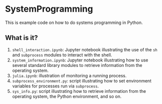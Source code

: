 # SystemProgramming

This is example code on how to do systems programming in Python.


## What is it?

  1. `shell_interaction.ipynb`: Jupyter notebook illustrating the use
     of the `sh` and `subprocess` modules to interact with the shell.
  1. `system_information.ipynb`: Jupyter notebook illustrating how to
     use several standard library modules to retrieve information from
     the operating system.
  1. `julia.ipynb`: illustration of monitoring a running process.
  1. `subprocess_environment.py`: script illustrating how to set
     environment variables for processes run via `subprocess`.
  1. `sys_info.py`: script illustrating how to retrieve information
     from the operating system, the Python environment, and so on.
